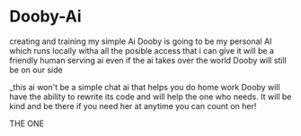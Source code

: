 # Dooby-Ai
creating and training my simple Ai
Dooby is going to be my personal AI which runs locally witha all the posible access that i can give it will be a friendly human serving ai
even if the ai takes over the world Dooby will still be on our side

_this ai won't be a simple chat ai that helps you do home work Dooby will have the ability to rewrite its code and will help the one who needs. It will be kind and be there if you need her at anytime you can count on her!


THE ONE
